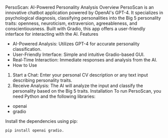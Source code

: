 PersoScan: AI-Powered Personality Analysis
Overview
PersoScan is an innovative chatbot application powered by OpenAI's GPT-4. It specializes in psychological diagnosis, classifying personalities into the Big 5 personality traits: openness, neuroticism, extraversion, agreeableness, and conscientiousness. Built with Gradio, this app offers a user-friendly interface for interacting with the AI.
Features
- AI-Powered Analysis: Utilizes GPT-4 for accurate personality classification.
- User-Friendly Interface: Simple and intuitive Gradio-based GUI.
- Real-Time Interaction: Immediate responses and analysis from the AI.
- How to Use
1. Start a Chat: Enter your personal CV description or any text input describing personality traits.
2. Receive Analysis: The AI will analyze the input and classify the personality based on the Big 5 traits.
 Installation
To run PersoScan, you need Python and the following libraries:
- openai
- gradio

Install the dependencies using pip:
```bash
pip install openai gradio.

